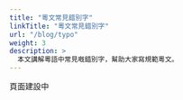 ```yaml
---
title: "粵文常見錯別字"
linkTitle: "粵文常見錯別字"
url: "/blog/typo"
weight: 3
description: >
  本文講解粵語中常見嘅錯別字，幫助大家寫規範粵文。
---
```


頁面建設中